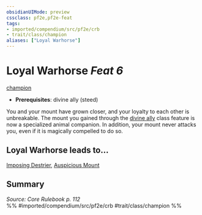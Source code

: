 ```yaml
---
obsidianUIMode: preview
cssclass: pf2e,pf2e-feat
tags:
- imported/compendium/src/pf2e/crb
- trait/class/champion
aliases: ["Loyal Warhorse"]
---
```

# Loyal Warhorse  *Feat 6*  
[champion](rules/traits/champion.md)  

- **Prerequisites**: divine ally (steed)

You and your mount have grown closer, and your loyalty to each other is unbreakable. The mount you gained through the [divine ally](divine-ally.md) class feature is now a specialized animal companion. In addition, your mount never attacks you, even if it is magically compelled to do so.

## Loyal Warhorse leads to...

[Imposing Destrier](imposing-destrier.md), [Auspicious Mount](auspicious-mount.md)

## Summary

*Source: Core Rulebook p. 112*  
%% #imported/compendium/src/pf2e/crb #trait/class/champion %%